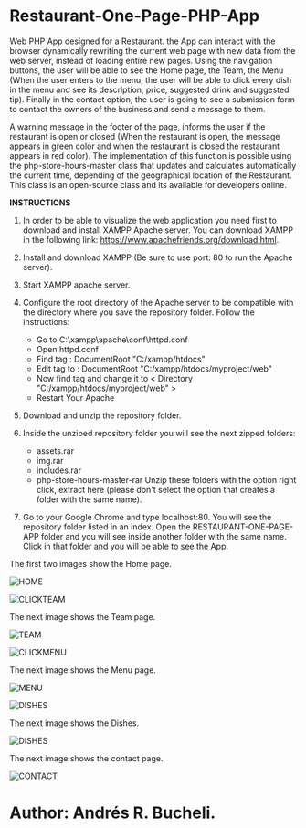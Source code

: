 # Restaurant-One-Page-PHP-App

Web PHP App designed for a Restaurant.  the App can interact with the browser dynamically rewriting the current web page with new data from the web server, instead of loading entire new pages.  Using the navigation buttons, the user will be able to see the Home page, the Team, the Menu (When the user enters to the menu, the user will be able to click every dish in the menu and see its description, price, suggested drink and suggested tip).  Finally in the contact option, the user is going to see a submission form to contact the owners of the business and send a message to them.

A warning message in the footer of the page, informs the user if the restaurant is open or closed (When the restaurant is open, the message appears in green color and when the restaurant is closed the restaurant appears in red color).  The implementation of this function is possible using the php-store-hours-master class that updates and calculates automatically the current time, depending of the geographical location of the Restaurant.  This class is an open-source class and its available for developers online.

<strong>INSTRUCTIONS</strong>

1. In order to be able to visualize the web application you need first to download and install XAMPP Apache server.  You can download XAMPP in the following link: https://www.apachefriends.org/download.html.

2. Install and download XAMPP (Be sure to use port: 80 to run the Apache server).

3. Start XAMPP apache server.

5. Configure the root directory of the Apache server to be compatible with the directory where you save the repository folder.  Follow the instructions:

      - Go to C:\xampp\apache\conf\httpd.conf
      - Open httpd.conf
      - Find tag : DocumentRoot "C:/xampp/htdocs"
      - Edit tag to : DocumentRoot "C:/xampp/htdocs/myproject/web"
      - Now find tag and change it to < Directory "C:/xampp/htdocs/myproject/web" >
      - Restart Your Apache

6. Download and unzip the repository folder.

7. Inside the unziped repository folder you will see the next zipped folders:
      - assets.rar
      - img.rar
      - includes.rar
      - php-store-hours-master-rar
   Unzip these folders with the option right click, extract here (please don't select the option that creates a folder with the same name).
   
8. Go to your Google Chrome and type localhost:80.  You will see the repository folder listed in an index.  Open the RESTAURANT-ONE-PAGE-APP folder and you will see inside another folder with the same name.  Click in that folder and you will be able to see the App.



The first two images show the Home page.

![HOME](https://github.com/anferebu/Restaurant-One-Page-PHP-App/blob/master/Home.jpg)

![CLICKTEAM](https://github.com/anferebu/Restaurant-One-Page-PHP-App/blob/master/ClickTeam.jpg)

The next image shows the Team page.

![TEAM](https://github.com/anferebu/Restaurant-One-Page-PHP-App/blob/master/Team.jpg)

![CLICKMENU](https://github.com/anferebu/Restaurant-One-Page-PHP-App/blob/master/ClickMenu.jpg)

The next image shows the Menu page.

![MENU](https://github.com/anferebu/Restaurant-One-Page-PHP-App/blob/master/MENU.jpg)

![DISHES](https://github.com/anferebu/Restaurant-One-Page-PHP-App/blob/master/Dishes.jpg)

The next image shows the Dishes.

![DISHES](https://github.com/anferebu/Restaurant-One-Page-PHP-App/blob/master/ClickContact.jpg)

The next image shows the contact page.

![CONTACT](https://github.com/anferebu/Restaurant-One-Page-PHP-App/blob/master/Contact.jpg)

# Author: Andrés R. Bucheli.
